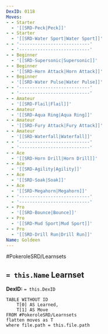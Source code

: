 ```yaml
---
DexID: 0118
Moves:
- - Starter
  - '[[SRD-Peck|Peck]]'
- - Starter
  - '[[SRD-Water Sport|Water Sport]]'
- - '---------------------------'
  - '---------------------------'
- - Beginner
  - '[[SRD-Supersonic|Supersonic]]'
- - Beginner
  - '[[SRD-Horn Attack|Horn Attack]]'
- - Beginner
  - '[[SRD-Water Pulse|Water Pulse]]'
- - '---------------------------'
  - '---------------------------'
- - Amateur
  - '[[SRD-Flail|Flail]]'
- - Amateur
  - '[[SRD-Aqua Ring|Aqua Ring]]'
- - Amateur
  - '[[SRD-Fury Attack|Fury Attack]]'
- - Amateur
  - '[[SRD-Waterfall|Waterfall]]'
- - '---------------------------'
  - '---------------------------'
- - Ace
  - '[[SRD-Horn Drill|Horn Drill]]'
- - Ace
  - '[[SRD-Agility|Agility]]'
- - Ace
  - '[[SRD-Soak|Soak]]'
- - Ace
  - '[[SRD-Megahorn|Megahorn]]'
- - '---------------------------'
  - '---------------------------'
- - Pro
  - '[[SRD-Bounce|Bounce]]'
- - Pro
  - '[[SRD-Mud Sport|Mud Sport]]'
- - Pro
  - '[[SRD-Drill Run|Drill Run]]'
Name: Goldeen
---
```


#PokeroleSRD/Learnsets

## `= this.Name` Learnset

**DexID:** `= this.DexID`

```dataview
TABLE WITHOUT ID
    T[0] AS Learned,
    T[1] AS Move
FROM #PokeroleSRD/Learnsets
flatten moves as T
where file.path = this.file.path
```
